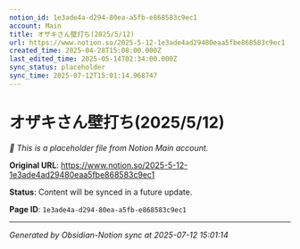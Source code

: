 ```yaml
---
notion_id: 1e3ade4a-d294-80ea-a5fb-e868583c9ec1
account: Main
title: オザキさん壁打ち(2025/5/12)
url: https://www.notion.so/2025-5-12-1e3ade4ad29480eaa5fbe868583c9ec1
created_time: 2025-04-28T15:08:00.000Z
last_edited_time: 2025-05-14T02:34:00.000Z
sync_status: placeholder
sync_time: 2025-07-12T15:01:14.968747
---
```


# オザキさん壁打ち(2025/5/12)

*🔄 This is a placeholder file from Notion Main account.*

**Original URL**: https://www.notion.so/2025-5-12-1e3ade4ad29480eaa5fbe868583c9ec1

**Status**: Content will be synced in a future update.

**Page ID**: `1e3ade4a-d294-80ea-a5fb-e868583c9ec1`

---

*Generated by Obsidian-Notion sync at 2025-07-12 15:01:14*
